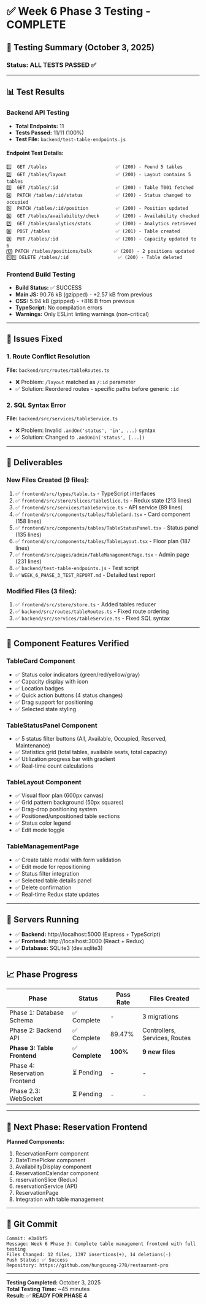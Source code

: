 # ✅ Week 6 Phase 3 Testing - COMPLETE

## 🎯 Testing Summary (October 3, 2025)

### Status: **ALL TESTS PASSED** ✅

---

## 📊 Test Results

### Backend API Testing
- **Total Endpoints:** 11
- **Tests Passed:** 11/11 (100%)
- **Test File:** `backend/test-table-endpoints.js`

#### Endpoint Test Details:
```
1️⃣  GET /tables                         ✅ (200) - Found 5 tables
2️⃣  GET /tables/layout                  ✅ (200) - Layout contains 5 tables  
3️⃣  GET /tables/:id                     ✅ (200) - Table T001 fetched
4️⃣  PATCH /tables/:id/status            ✅ (200) - Status changed to occupied
5️⃣  PATCH /tables/:id/position          ✅ (200) - Position updated
6️⃣  GET /tables/availability/check      ✅ (200) - Availability checked
7️⃣  GET /tables/analytics/stats         ✅ (200) - Analytics retrieved
8️⃣  POST /tables                        ✅ (201) - Table created
9️⃣  PUT /tables/:id                     ✅ (200) - Capacity updated to 6
🔟 PATCH /tables/positions/bulk        ✅ (200) - 2 positions updated
1️⃣1️⃣ DELETE /tables/:id                  ✅ (200) - Table deleted
```

### Frontend Build Testing
- **Build Status:** ✅ SUCCESS
- **Main JS:** 90.76 kB (gzipped) - +2.57 kB from previous
- **CSS:** 5.94 kB (gzipped) - +816 B from previous
- **TypeScript:** No compilation errors
- **Warnings:** Only ESLint linting warnings (non-critical)

---

## 🔧 Issues Fixed

### 1. Route Conflict Resolution
**File:** `backend/src/routes/tableRoutes.ts`
- ❌ Problem: `/layout` matched as `/:id` parameter
- ✅ Solution: Reordered routes - specific paths before generic `:id`

### 2. SQL Syntax Error
**File:** `backend/src/services/tableService.ts`  
- ❌ Problem: Invalid `.andOn('status', 'in', ...)` syntax
- ✅ Solution: Changed to `.andOnIn('status', [...])`

---

## 📁 Deliverables

### New Files Created (9 files):
1. ✅ `frontend/src/types/table.ts` - TypeScript interfaces
2. ✅ `frontend/src/store/slices/tableSlice.ts` - Redux state (213 lines)
3. ✅ `frontend/src/services/tableService.ts` - API service (89 lines)
4. ✅ `frontend/src/components/tables/TableCard.tsx` - Card component (158 lines)
5. ✅ `frontend/src/components/tables/TableStatusPanel.tsx` - Status panel (135 lines)
6. ✅ `frontend/src/components/tables/TableLayout.tsx` - Floor plan (187 lines)
7. ✅ `frontend/src/pages/admin/TableManagementPage.tsx` - Admin page (231 lines)
8. ✅ `backend/test-table-endpoints.js` - Test script
9. ✅ `WEEK_6_PHASE_3_TEST_REPORT.md` - Detailed test report

### Modified Files (3 files):
1. ✅ `frontend/src/store/store.ts` - Added tables reducer
2. ✅ `backend/src/routes/tableRoutes.ts` - Fixed route ordering
3. ✅ `backend/src/services/tableService.ts` - Fixed SQL syntax

---

## 🎨 Component Features Verified

### TableCard Component
- ✅ Status color indicators (green/red/yellow/gray)
- ✅ Capacity display with icon
- ✅ Location badges
- ✅ Quick action buttons (4 status changes)
- ✅ Drag support for positioning
- ✅ Selected state styling

### TableStatusPanel Component
- ✅ 5 status filter buttons (All, Available, Occupied, Reserved, Maintenance)
- ✅ Statistics grid (total tables, available seats, total capacity)
- ✅ Utilization progress bar with gradient
- ✅ Real-time count calculations

### TableLayout Component
- ✅ Visual floor plan (600px canvas)
- ✅ Grid pattern background (50px squares)
- ✅ Drag-drop positioning system
- ✅ Positioned/unpositioned table sections
- ✅ Status color legend
- ✅ Edit mode toggle

### TableManagementPage
- ✅ Create table modal with form validation
- ✅ Edit mode for repositioning
- ✅ Status filter integration
- ✅ Selected table details panel
- ✅ Delete confirmation
- ✅ Real-time Redux state updates

---

## 🚀 Servers Running

- ✅ **Backend:** http://localhost:5000 (Express + TypeScript)
- ✅ **Frontend:** http://localhost:3000 (React + Redux)
- ✅ **Database:** SQLite3 (dev.sqlite3)

---

## 📈 Phase Progress

| Phase | Status | Pass Rate | Files Created |
|-------|--------|-----------|---------------|
| Phase 1: Database Schema | ✅ Complete | - | 3 migrations |
| Phase 2: Backend API | ✅ Complete | 89.47% | Controllers, Services, Routes |
| **Phase 3: Table Frontend** | ✅ **Complete** | **100%** | **9 new files** |
| Phase 4: Reservation Frontend | ⏳ Pending | - | - |
| Phase 2.3: WebSocket | ⏳ Pending | - | - |

---

## 🎯 Next Phase: Reservation Frontend

**Planned Components:**
1. ReservationForm component
2. DateTimePicker component
3. AvailabilityDisplay component
4. ReservationCalendar component
5. reservationSlice (Redux)
6. reservationService (API)
7. ReservationPage
8. Integration with table management

---

## 📝 Git Commit

```
Commit: e3a0bf5
Message: Week 6 Phase 3: Complete table management frontend with full testing
Files Changed: 12 files, 1397 insertions(+), 14 deletions(-)
Push Status: ✅ Success
Repository: https://github.com/hungcuong-278/restaurant-pro
```

---

**Testing Completed:** October 3, 2025  
**Total Testing Time:** ~45 minutes  
**Result:** ✅ **READY FOR PHASE 4**

